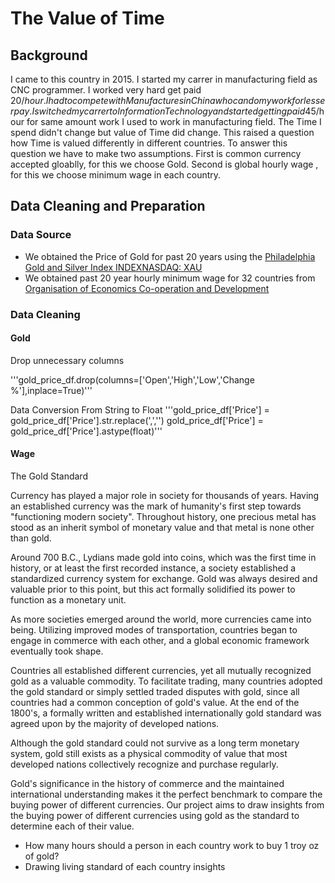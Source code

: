 # **The Value of Time**

## **Background**

I came to this country in 2015. I started my carrer in manufacturing field as CNC programmer. I worked very hard get paid 20$/hour. I had to compete with Manufactures in China who can do my work for lesser pay. I switched my carrer to Information Technology and started getting paid 45$/hour for same amount work I used to work in manufacturing field. The Time I spend didn't change but value of Time did change. This raised a question how Time is valued differently in different countries. To answer this question we have to make two assumptions. First is common currency accepted gloablly, for this we choose Gold. Second is global hourly wage , for this we choose minimum wage in each country.

## **Data Cleaning and Preparation**

### **Data Source**

- We obtained the Price of Gold for past 20 years using the [Philadelphia Gold and Silver Index INDEXNASDAQ: XAU](https://www.investing.com/currencies/xau-usd-historical-data)
- We obtained past 20 year hourly minimum wage for 32 countries from [Organisation of Economics Co-operation and Development](https://stats.oecd.org/Index.aspx?DataSetCode=RMW#)

### **Data Cleaning**

#### **Gold**
Drop unnecessary columns

'''gold_price_df.drop(columns=['Open','High','Low','Change %'],inplace=True)'''

Data Conversion From String to Float
'''gold_price_df['Price'] = gold_price_df['Price'].str.replace(',','')
gold_price_df['Price'] = gold_price_df['Price'].astype(float)'''

#### **Wage**

The Gold Standard

Currency has played a major role in society for thousands of years. Having an established currency was the mark of humanity's first step towards "functioning modern society". Throughout history, one precious metal has stood as an inherit symbol of monetary value and that metal is none other than gold. 

Around 700 B.C., Lydians made gold into coins, which was the first time in history, or at least the first recorded instance, a society established a standardized currency system for exchange. Gold was always desired and valuable prior to this point, but this act formally solidified its power to function as a monetary unit. 

As more societies emerged around the world, more currencies came into being. Utilizing improved modes of transportation, countries began to engage in commerce with each other, and a global economic framework eventually took shape. 

Countries all established different currencies, yet all mutually recognized gold as a valuable commodity. To facilitate trading, many countries adopted the gold standard or simply settled traded disputes with gold, since all countries had a common conception of gold's value. At the end of the 1800's, a formally written and established internationally gold standard was agreed upon by the majority of developed nations.

Although the gold standard could not survive as a long term monetary system, gold still exists as a physical commodity of value that most developed nations collectively recognize and purchase regularly. 

Gold's significance in the history of commerce and the maintained international understanding makes it the perfect benchmark to compare the buying power of different currencies. Our project aims to draw insights from the buying power of different currencies using gold as the standard to determine each of their value. 

- How many hours should a person in each country work to 
        buy 1 troy oz of gold?
- Drawing living standard of each country insights


